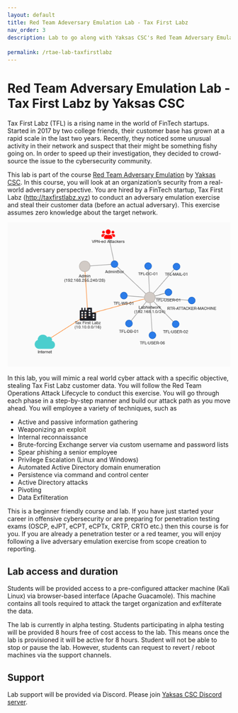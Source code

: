 ```yaml
---
layout: default
title: Red Team Adeversary Emulation Lab - Tax First Labz 
nav_order: 3
description: Lab to go along with Yaksas CSC's Red Team Adversary Emulation course  

permalink: /rtae-lab-taxfirstlabz
---
```

# Red Team Adversary Emulation Lab - Tax First Labz by Yaksas CSC

Tax First Labz (TFL) is a rising name in the world of FinTech startups. Started in 2017 by two college friends, their customer base has grown at a rapid scale in the last two years. Recently, they noticed some unusual activity in their network and suspect that their might be something fishy going on. In order to speed up their investigation, they decided to crowd-source the issue to the cybersecurity community.

This lab is part of the course [Red Team Adversary Emulation](https://adversaryemulation.com/) by [Yaksas CSC](https://yaksas.in). In this course, you will look at an organization’s security from a real-world adversary perspective. You are hired by a FinTech startup, Tax First Labz (http://taxfirstlabz.xyz) to conduct an adversary emulation exercise and steal their customer data (before an actual adversary). This exercise assumes zero knowledge about the target network. 

![](/images/tfl-network.PNG)

In this lab, you will mimic a real world cyber attack with a specific objective, stealing Tax Fist Labz customer data. You will follow the Red Team Operations Attack Lifecycle to conduct this exercise. You will go through each phase in a step-by-step manner and build our attack path as you move ahead. You will employee a variety of techniques, such as

- Active and passive information gathering
- Weaponizing an exploit
- Internal reconnaissance
- Brute-forcing Exchange server via custom username and password lists
- Spear phishing a senior employee
- Privilege Escalation (Linux and Windows)
- Automated Active Directory domain enumeration
- Persistence via command and control center
- Active Directory attacks
- Pivoting
- Data Exfilteration

This is a beginner friendly course and lab. If you have just started your career in offensive cybersecurity or are preparing for penetration testing exams (OSCP, eJPT, eCPT, eCPTx, CRTP, CRTO etc.) then this course is for you. If you are already a penetration tester or a red teamer, you will enjoy following a live adversary emulation exercise from scope creation to reporting.

## Lab access and duration

Students will be provided access to a pre-configured attacker machine (Kali Linux) via browser-based interface (Apache Guacamole). This machine contains all tools required to attack the target organization and exfilterate the data. 

The lab is currently in alpha testing. Students participating in alpha testing will be provided 8 hours free of cost access to the lab. This means once the lab is provisioned it will be active for 8 hours. Student will not be able to stop or pause the lab. However, students can request to revert / reboot machines via the support channels.  

## Support

 Lab support will be provided via Discord. Please join [Yaksas CSC Discord server](https://discord.gg/q6y5VM2PbA).
 


